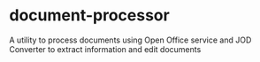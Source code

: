 # document-processor
A utility to process documents using Open Office service and JOD Converter to extract information and edit documents
